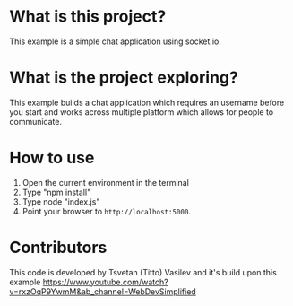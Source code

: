 # What is this project?

This example is a simple chat application using socket.io.

# What is the project exploring?

This example builds a chat application which requires an username before you start and works across multiple platform which allows for people to communicate.

# How to use
1. Open the current environment in the terminal
2. Type "npm install"
3. Type node "index.js"
4. Point your browser to `http://localhost:5000`. 

# Contributors 

This code is developed by Tsvetan (Titto) Vasilev and it's build upon this example https://www.youtube.com/watch?v=rxzOqP9YwmM&ab_channel=WebDevSimplified